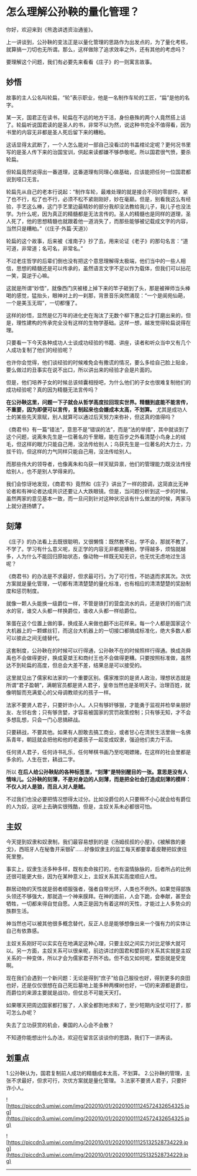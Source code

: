 # 怎么理解公孙鞅的量化管理？

你好，欢迎来到《熊逸讲透资治通鉴》。

上一讲谈到，公孙鞅的变法正是以量化管理的思路作为出发点的，为了量化考核，就算搞一刀切也无所谓。那么，这样做除了追求效率之外，还有其他的考虑吗？

要理解这个问题，我们有必要先来看看《庄子》的一则寓言故事。

## 妙悟

故事的主人公名叫轮扁，“轮”表示职业，他是一名制作车轮的工匠，“扁”是他的名字。

某一天，国君正在读书，轮扁在不远的地方干活，身份悬殊的两个人竟然搭上话了。轮扁听说国君读的是圣人的书，非常不以为然，说这种书完全不值得看，因为书里的内容无非都是圣人死后留下来的糟粕。

这话显得太武断了，一个人怎么能对一部自己没看过的书盖棺论定呢？更何况书里写的是圣人传下来的治国宝训，供起来读都嫌不够恭敬呢。所以国君很气愤，要杀轮扁。

但轮扁竟然说得出一番道理，这番道理有同理心做基础，应该能把任何一位国君都说到哑口无言。

轮扁先从自己的老本行说起：“制作车轮，最难处理的就是接合不同的零部件，紧了也不行，松了也不行，必须不松不紧刚刚好，妙在毫巅。但是，别看我这么有经验，手艺这么棒，这门手艺里边最精妙的部分我却没法教给我儿子，我儿子也没法学。为什么呢，因为真正的精髓都是无法言传的。圣人的精髓也是同样的道理，圣人死了，他的思想精髓也就跟着他一道消失了，而那些能够被记载成文字的内容，当然只是糟粕。”（《庄子·外篇·天道》）

轮扁的这个故事，后来被《淮南子》抄了去，用来论证《老子》的那句名言：“道可道，非常道；名可名，非常名。”

不过老庄哲学的后辈们倒也没有把这个意思理解得太极端，他们当中的一些人相信，思想的精髓还是可以传承的，虽然语言文字不足以作为载体，但我们可以拈花一笑，莫逆于心嘛。

这就是所谓“妙悟”，就像西门庆被楼上掉下来的竿子砸到了头，那是被禅师当头棒喝的感觉，猛抬头，眼神对上的一刹那，背景音乐突然涌现：“一个是阆苑仙葩，一个是美玉无瑕”，一切都懂了。

这样的妙悟，显然是亿万年的进化史在淘汰了无数个柳下惠之后才打磨出来的，但是，理性建构的传承完全没有这样的生物学基础。这样一想，越发觉得轮扁说得在理。

只要看一下今天各种成功人士谈成功经验的书籍、讲座，读者和听众当中又有几个人成功复制了他们的经验呢？

也许你会觉得，他们谈经验的时候难免会有撒谎的情况，要么多给自己脸上贴金，要么做过的丑事实在说不出口，所以讲出来的经验才会是片面的。

但是，他们培养子女的时候总该倾囊相授吧，为什么他们的子女也很难复制他们的成功经验呢？真的因为精髓无法言传吗？

 **在公孙鞅这里，问题一下子就会从哲学高度拉回现实世界。精髓到底能不能言传，不重要，因为即便可以言传，复制起来也会嫌成本太高，不划算。** 尤其是成功人士的某些先天禀赋，别人就算可以通过后天努力来弥补，但这真的值得吗？

《商君书》有一篇“错法”，意思不是“错误的法”，而是“法的举措”，其中就谈到了这个问题，说离朱先生是一位著名的千里眼，能在百步之外看清楚小鸟身上的绒毛，但这样的眼力只能自己用，没法传给别人；乌获先生是一位著名的大力士，力拔千钧，但这样的力气同样只能自己用，没法传给别人。

而那些伟大的领导者，也像离朱和乌获一样天赋异禀，他们的管理能力既没法传授给别人，也不是别人学得来的。

我们会惊讶地发现，《商君书》竟然和《庄子》讲出了一样的腔调，这简直比无神论者和有神论者达成共识还要让人大跌眼镜。但是，当问题分析到这一步的时候，虽然两家的意见基本一致，而一旦问到针对这种状况该有什么做法的时候，两家马上就分道扬镳了。

## 刻薄

《庄子》的办法看上去既很聪明，又很懒惰：既然教不出，学不会，那就不教了，不学了。学习有什么意义呢，反正学的内容无非都是糟粕，学得越多，烦恼就越多，人为什么不能回归原始状态，像动物一样既无知无识，也无忧无虑地过生活呢？

《商君书》的办法是不求最好，但求最可行。为了可行性，不妨退而求其次。次优方案就是量化管理，一切都有清清楚楚的量化标准，也有相应的清清楚楚的奖励制度和惩罚制度。

就像一颗人头能换一级爵位一样，不管是铁打的营盘流水的兵，还是铁打的衙门流水的官，谁交人头都一样换爵位，谁收人头都一样给爵位。

笨蛋在这个位置上做的事，换成圣人来做也翻不出花样来。每一个人都是国家这个大机器上的一颗螺丝钉，而这台大机器上的一切接口都搞成标准化，绝大多数人都可以彼此之间无缝替代。

这套制度，公孙鞅在的时候可以行得通，公孙鞅不在的时候照样行得通。换成尧舜禹也不会做得更好，换成夏桀王和商纣王也不会做得更糟。只要按照标准做，虽然达不到轮扁的高度，但总会大差不差，结果总是可以接受的。

这里就见出了儒家和法家的一个重要区别。儒家推崇的是贤人政治，理想状态就是所谓“君子盈朝”，满朝官员都是贤人君子，皇帝当然也是圣明天子。治理百姓，就像明智而充满爱心的父母调教顽劣的孩子一样。

法家不要贤人君子，只要奸诈小人。人只有够奸够狠，才能勇于监视并检举亲朋好友、左邻右舍；只有够贪婪，才容易被国家的赏罚政策控制；只有够无知，才不会多想乱想，只会一门心思搞耕战。

只要耕战，不要其他。如果有人胆敢去搞工商业，或者甘心在清贫生活里做一名佛系青年，朝廷就会把他和他的老婆孩子一起变成奴隶，强迫他们卖力干活。

任何贤人君子，任何诗书礼乐，任何琴棋书画乃至吃喝嫖赌，在这样的社会里都是多余的。人生在世，耕战二字。

所以 **在后人给公孙鞅贴的各种标签里，“刻薄”是特别醒目的一张。意思是没有人情味儿。公孙鞅的刻薄，不是对身边的人刻薄，而是把全社会打造成刻薄的模样：不仅人对人是狼，而且人对人是贼。**

不过我们也没必要把情况想得太过分。比如没爵位的人只要稍不小心就会给有爵位的人为奴，这听上去确实很残酷，但是，主奴关系未必都很可怕。

## 主奴

今天提到奴隶和奴隶制，我们最容易想到的是《汤姆叔叔的小屋》，《被解救的姜戈》，西班牙人在秘鲁开采银矿……好像奴隶主的监工每天都要拿着皮鞭把奴隶往死里整。

事实上，奴隶生活多种多样，既有卖命挨打的，也有温情脉脉的，后者所占的比例还很可能更大些，因为在某种意义上，主奴关系其实高度顺应人性。

群居动物的天性就是弱者顺服强者，强者自带光环，人类也不例外。如果觉得部族头领还不够强大，那就造一个神来膜拜。在神的面前，人会下跪，会奉献，甚至会牺牲，一切都来得自觉自愿。人类正是因为有着这样的天性，才能过上人多势众的族群生活。

神当然也可以被其他很多概念替代，反正人总是能够想像出来一个强有力的实体让自己有依靠感。

主奴关系刚好可以实实在在地满足这种心理，只要主奴之间实力对比足够大就可以。另一方面，主奴关系可以很亲昵，前边讲过的国君和嬖臣的关系其实就是主奴关系的一种变体，所以才会为儒家君子所不齿。但不齿又如何呢，嬖臣就是受宠啊。

现在我们会遇到一个新问题：无论是得到“庶子”给自己服役也好，得到更多的良田也好，还是仅仅很想在自己死后墓地上能多种两棵树也好，一切的来源都是爵位，而爵位的来源主要就是战功，但仗总不可能天天打。

如果哪天把周边国家都打服了，人家全都割地求和了，至少短期内没仗可打了，那可怎么办呢？

失去了立功获赏的机会，秦国的人心会不会散？

不知道你能想出什么办法，欢迎在留言区谈谈你的思路，我们下一讲再谈。

## 划重点

1.公孙鞅认为，国君复制前人成功的精髓成本太高，不划算。
2.公孙鞅的管理，主张不求最好，但求可行，次优方案就是量化管理。
3.法家不要贤人君子，只要奸诈小人。

![https://piccdn3.umiwi.com/img/202010/01/202010011124572432654325.jpg](https://piccdn3.umiwi.com/img/202010/01/202010011124572432654325.jpg)

![https://piccdn3.umiwi.com/img/202010/01/202010011125132528734229.jpg](https://piccdn3.umiwi.com/img/202010/01/202010011125132528734229.jpg)

---
